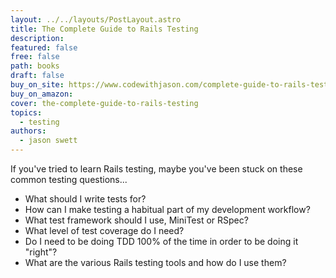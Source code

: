 ```yaml
---
layout: ../../layouts/PostLayout.astro
title: The Complete Guide to Rails Testing
description: 
featured: false
free: false
path: books
draft: false
buy_on_site: https://www.codewithjason.com/complete-guide-to-rails-testing/
buy_on_amazon:
cover: the-complete-guide-to-rails-testing
topics:
  - testing
authors:
  - jason swett
---
```


If you've tried to learn Rails testing, maybe you've been stuck on these common testing questions... 
- What should I write tests for?
- How can I make testing a habitual part of my development workflow?
- What test framework should I use, MiniTest or RSpec?
- What level of test coverage do I need?
- Do I need to be doing TDD 100% of the time in order to be doing it "right"?
- What are the various Rails testing tools and how do I use them?